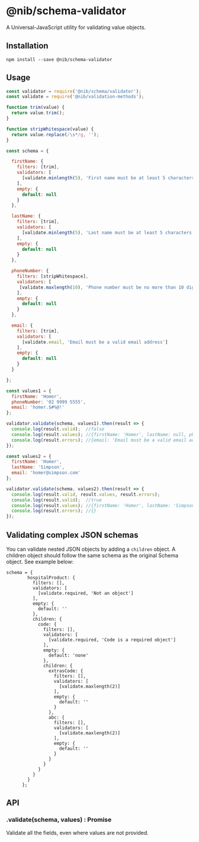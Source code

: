 # @nib/schema-validator

A Universal-JavaScript utility for validating value objects.

## Installation

    npm install --save @nib/schema-validator

## Usage

```javascript
const validator = require('@nib/schema/validator');
const validate = require('@nib/validation-methods');

function trim(value) {
  return value.trim();
}

function stripWhitespace(value) {
  return value.replace(/\s*/g, '');
}

const schema = {

  firstName: {
    filters: [trim],
    validators: [
      [validate.minlength(5), 'First name must be at least 5 characters']
    ],
    empty: {
      default: null
    }
  },

  lastName: {
    filters: [trim],
    validators: [
      [validate.minlength(5), 'Last name must be at least 5 characters']
    ],
    empty: {
      default: null
    }
  },

  phoneNumber: {
    filters: [stripWhitespace],
    validators: [
     [validate.maxlength(10), 'Phone number must be no more than 10 digits']
    ],
    empty: {
      default: null
    }
  },

  email: {
    filters: [trim],
    validators: [
      [validate.email, 'Email must be a valid email address']
    ],
    empty: {
      default: null
    }
  }

};

const values1 = {
  firstName: 'Homer',
  phoneNumber: '02 9999 5555',
  email: 'homer.$#%@!'
};

validator.validate(schema, values1).then(result => {
  console.log(result.valid);  //false
  console.log(result.values); //{firstName: 'Homer', lastName: null, phoneNumber: '0299995555'}
  console.log(result.errors); //{email: 'Email must be a valid email address'}
});

const values2 = {
  firstName: 'Homer',
  lastName: 'Simpson',
  email: 'homer@simpson.com'
};

validator.validate(schema, values2).then(result => {
  console.log(result.valid, result.values, result.errors);
  console.log(result.valid);  //true
  console.log(result.values); //{firstName: 'Homer', lastName: 'Simpson, phoneNumber: null, email: 'homer@simpson.com'}
  console.log(result.errors); //{}
});

```

## Validating complex JSON schemas
You can validate nested JSON objects by adding a ```children``` object. A children object should follow the same schema as the original Schema object. See example below:

```
schema = {
        hospitalProduct: {
          filters: [],
          validators: [
            [validate.required, 'Not an object']
          ],
          empty: {
            default: ''
          },
          children: {
            code: {
              filters: [],
              validators: [
                [validate.required, 'Code is a required object']
              ],
              empty: {
                default: 'none'
              },
              children: {
                extrasCode: {
                  filters: [],
                  validators: [
                    [validate.maxlength(2)]
                  ],
                  empty: {
                    default: ''
                  }
                },
                abc: {
                  filters: [],
                  validators: [
                    [validate.maxlength(2)]
                  ],
                  empty: {
                    default: ''
                  }
                }
              }
            }
          }
        }
      };
```


## API

### .validate(schema, values) : Promise

Validate all the fields, even where values are not provided.

